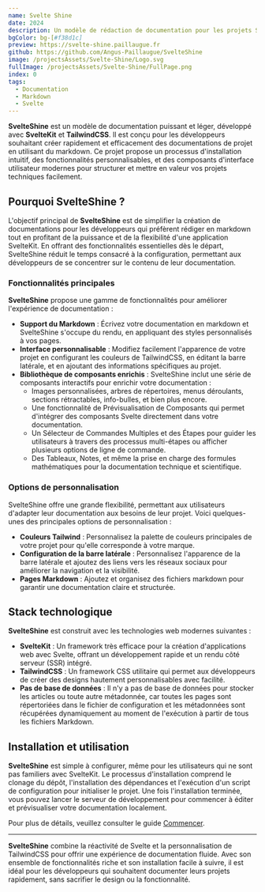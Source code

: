```yaml
---
name: Svelte Shine
date: 2024
description: Un modèle de rédaction de documentation pour les projets Svelte.
bgColor: bg-[#f38d1c]
preview: https://svelte-shine.paillaugue.fr
github: https://github.com/Angus-Paillaugue/SvelteShine
image: /projectsAssets/Svelte-Shine/Logo.svg
fullImage: /projectsAssets/Svelte-Shine/FullPage.png
index: 0
tags:
  - Documentation
  - Markdown
  - Svelte
---
```



**SvelteShine** est un modèle de documentation puissant et léger, développé avec **SvelteKit** et **TailwindCSS**. Il est conçu pour les développeurs souhaitant créer rapidement et efficacement des documentations de projet en utilisant du markdown. Ce projet propose un processus d'installation intuitif, des fonctionnalités personnalisables, et des composants d'interface utilisateur modernes pour structurer et mettre en valeur vos projets techniques facilement.

## Pourquoi SvelteShine ?

L'objectif principal de **SvelteShine** est de simplifier la création de documentations pour les développeurs qui préfèrent rédiger en markdown tout en profitant de la puissance et de la flexibilité d'une application SvelteKit. En offrant des fonctionnalités essentielles dès le départ, SvelteShine réduit le temps consacré à la configuration, permettant aux développeurs de se concentrer sur le contenu de leur documentation.

### Fonctionnalités principales

**SvelteShine** propose une gamme de fonctionnalités pour améliorer l'expérience de documentation :

- **Support du Markdown** : Écrivez votre documentation en markdown et SvelteShine s'occupe du rendu, en appliquant des styles personnalisés à vos pages.
- **Interface personnalisable** : Modifiez facilement l'apparence de votre projet en configurant les couleurs de TailwindCSS, en éditant la barre latérale, et en ajoutant des informations spécifiques au projet.
- **Bibliothèque de composants enrichis** : SvelteShine inclut une série de composants interactifs pour enrichir votre documentation :
  - Images personnalisées, arbres de répertoires, menus déroulants, sections rétractables, info-bulles, et bien plus encore.
  - Une fonctionnalité de Prévisualisation de Composants qui permet d'intégrer des composants Svelte directement dans votre documentation.
  - Un Sélecteur de Commandes Multiples et des Étapes pour guider les utilisateurs à travers des processus multi-étapes ou afficher plusieurs options de ligne de commande.
  - Des Tableaux, Notes, et même la prise en charge des formules mathématiques pour la documentation technique et scientifique.

### Options de personnalisation

SvelteShine offre une grande flexibilité, permettant aux utilisateurs d'adapter leur documentation aux besoins de leur projet. Voici quelques-unes des principales options de personnalisation :

- **Couleurs Tailwind** : Personnalisez la palette de couleurs principales de votre projet pour qu'elle corresponde à votre marque.
- **Configuration de la barre latérale** : Personnalisez l'apparence de la barre latérale et ajoutez des liens vers les réseaux sociaux pour améliorer la navigation et la visibilité.
- **Pages Markdown** : Ajoutez et organisez des fichiers markdown pour garantir une documentation claire et structurée.

## Stack technologique

**SvelteShine** est construit avec les technologies web modernes suivantes :

- **SvelteKit** : Un framework très efficace pour la création d'applications web avec Svelte, offrant un développement rapide et un rendu côté serveur (SSR) intégré.
- **TailwindCSS** : Un framework CSS utilitaire qui permet aux développeurs de créer des designs hautement personnalisables avec facilité.
- **Pas de base de données** : Il n'y a pas de base de données pour stocker les articles ou toute autre métadonnée, car toutes les pages sont répertoriées dans le fichier de configuration et les métadonnées sont récupérées dynamiquement au moment de l'exécution à partir de tous les fichiers Markdown.

## Installation et utilisation

**SvelteShine** est simple à configurer, même pour les utilisateurs qui ne sont pas familiers avec SvelteKit. Le processus d'installation comprend le clonage du dépôt, l'installation des dépendances et l'exécution d'un script de configuration pour initialiser le projet. Une fois l'installation terminée, vous pouvez lancer le serveur de développement pour commencer à éditer et prévisualiser votre documentation localement.

Pour plus de détails, veuillez consulter le guide [Commencer](https://svelte-shine.paillaugue.fr/docs/Quickstart).

---

**SvelteShine** combine la réactivité de Svelte et la personnalisation de TailwindCSS pour offrir une expérience de documentation fluide. Avec son ensemble de fonctionnalités riche et son installation facile à suivre, il est idéal pour les développeurs qui souhaitent documenter leurs projets rapidement, sans sacrifier le design ou la fonctionnalité.
